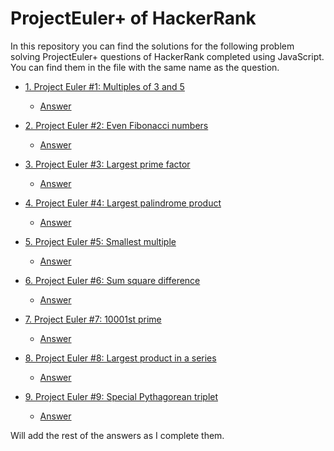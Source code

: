 # ProjectEuler+ of HackerRank
In this repository you can find the solutions for the following problem solving ProjectEuler+ questions of HackerRank completed using JavaScript. You can find them in the file with the same name as the question.

- [1. Project Euler #1: Multiples of 3 and 5](https://www.hackerrank.com/contests/projecteuler/challenges/euler001/problem?isFullScreen=true)
  - [Answer](https://github.com/Achintha444/projecteuler-_javascript/blob/main/1-euler001.js)

- [2. Project Euler #2: Even Fibonacci numbers](https://www.hackerrank.com/contests/projecteuler/challenges/euler002/problem?isFullScreen=true)
  - [Answer](https://github.com/Achintha444/projecteuler-_javascript/blob/main/2-euler002.js)

- [3. Project Euler #3: Largest prime factor](https://www.hackerrank.com/contests/projecteuler/challenges/euler003/problem?isFullScreen=true)
  - [Answer](https://github.com/Achintha444/projecteuler-_javascript/blob/main/3-euler003.js)

- [4. Project Euler #4: Largest palindrome product](https://www.hackerrank.com/contests/projecteuler/challenges/euler004/problem?isFullScreen=true)
  - [Answer](https://github.com/Achintha444/projecteuler-_javascript/blob/main/4-euler004.js)

- [5. Project Euler #5: Smallest multiple](https://www.hackerrank.com/contests/projecteuler/challenges/euler005/problem?isFullScreen=true)
  - [Answer](https://github.com/Achintha444/projecteuler-_javascript/blob/main/5-euler005.js)

- [6. Project Euler #6: Sum square difference](https://www.hackerrank.com/contests/projecteuler/challenges/euler006/problem?isFullScreen=true)
  - [Answer](https://github.com/Achintha444/projecteuler-_javascript/blob/main/6-euler006.js)

- [7. Project Euler #7: 10001st prime](https://www.hackerrank.com/contests/projecteuler/challenges/euler007/problem?isFullScreen=true)
  - [Answer](https://github.com/Achintha444/projecteuler-_javascript/blob/main/7-euler007.js)

- [8. Project Euler #8: Largest product in a series](https://www.hackerrank.com/contests/projecteuler/challenges/euler008/problem?isFullScreen=true)
  - [Answer](https://github.com/Achintha444/projecteuler-_javascript/blob/main/8-euler008.js)

- [9. Project Euler #9: Special Pythagorean triplet](https://www.hackerrank.com/contests/projecteuler/challenges/euler009/problem?isFullScreen=true)
  - [Answer](https://github.com/Achintha444/projecteuler-_javascript/blob/main/9-euler009.js)

Will add the rest of the answers as I complete them.
